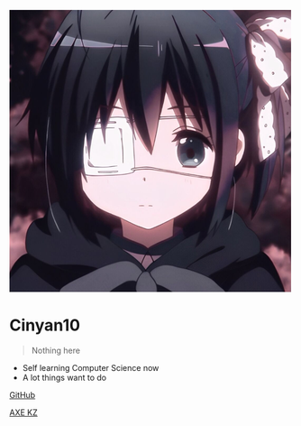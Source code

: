 ![logo](_media/rikka.png)

# **Cinyan10**

> Nothing here

- Self learning Computer Science now
- A lot things want to do

[GitHub](https://github.com/Cinyan10) 

[AXE KZ](https://www.axekz.com)